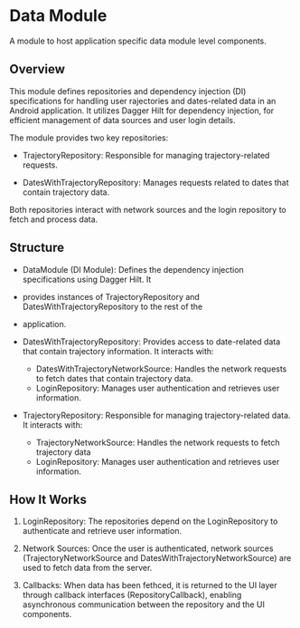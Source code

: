 # Data Module
A module to host application specific data module level components.

## Overview
This module defines repositories and dependency injection (DI) specifications for handling user 
rajectories and dates-related data in an Android application. It utilizes Dagger Hilt for dependency 
injection, for efficient management of data sources and user login details.

The module provides two key repositories:

- TrajectoryRepository: Responsible for managing trajectory-related requests.

- DatesWithTrajectoryRepository: Manages requests related to dates that contain trajectory data.

Both repositories interact with network sources and the login repository to fetch and process data.

## Structure
- DataModule (DI Module): Defines the dependency injection specifications using Dagger Hilt. It 
- provides instances of TrajectoryRepository and DatesWithTrajectoryRepository to the rest of the 
- application.

- DatesWithTrajectoryRepository: Provides access to date-related data that contain trajectory information. 
It interacts with:
    - DatesWithTrajectoryNetworkSource: Handles the network requests to fetch dates that contain trajectory data.
    - LoginRepository: Manages user authentication and retrieves user information.

- TrajectoryRepository: Responsible for managing trajectory-related data. It interacts with:
    - TrajectoryNetworkSource: Handles the network requests to fetch trajectory data
    - LoginRepository: Manages user authentication and retrieves user information.

## How It Works
1. LoginRepository: The repositories depend on the LoginRepository to authenticate and retrieve user 
information.

2. Network Sources: Once the user is authenticated, network sources (TrajectoryNetworkSource and
   DatesWithTrajectoryNetworkSource) are used to fetch data from the server.

3. Callbacks: When data has been fethced, it is returned to the UI layer through callback interfaces 
(RepositoryCallback), enabling asynchronous communication between the repository and the UI components.